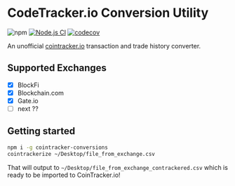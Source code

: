 # CodeTracker.io Conversion Utility

![npm](https://img.shields.io/npm/v/cointracker-conversions)
[![Node.js CI](https://github.com/geoffdutton/cointracker-conversions/actions/workflows/node.js.yml/badge.svg)](https://github.com/geoffdutton/cointracker-conversions/actions/workflows/node.js.yml)
[![codecov](https://codecov.io/gh/geoffdutton/cointracker-conversions/branch/main/graph/badge.svg?token=rlMwZAN5TP)](https://codecov.io/gh/geoffdutton/cointracker-conversions)

An unofficial [cointracker.io](https://www.cointracker.io/) transaction and trade history converter.

## Supported Exchanges

- [x] BlockFi
- [x] Blockchain.com
- [x] Gate.io
- [ ] next ??

## Getting started

```bash
npm i -g cointracker-conversions
cointrackerize ~/Desktop/file_from_exchange.csv
```

That will output to `~/Desktop/file_from_exchange_contrackered.csv` which is ready to be imported to CoinTracker.io!
